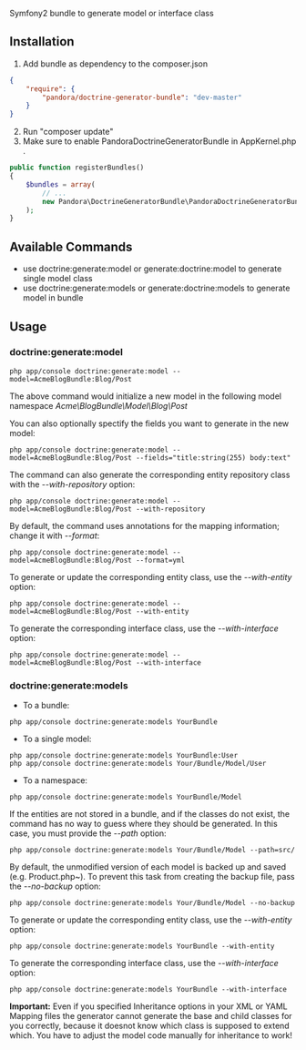 Symfony2 bundle to generate model or interface class

Installation
------------

1. Add bundle as dependency to the composer.json
``` json
{
    "require": {
        "pandora/doctrine-generator-bundle": "dev-master"
    }
}
```
2. Run "composer update"
3. Make sure to enable PandoraDoctrineGeneratorBundle in AppKernel.php .
``` php
public function registerBundles()
{
    $bundles = array(
        // ...
        new Pandora\DoctrineGeneratorBundle\PandoraDoctrineGeneratorBundle(),
    );
}
```
Available Commands
------------------

* use doctrine:generate:model or generate:doctrine:model to generate single model class
* use doctrine:generate:models or generate:doctrine:models to generate model in bundle

Usage
-----

### doctrine:generate:model

```
php app/console doctrine:generate:model --model=AcmeBlogBundle:Blog/Post
```

The above command would initialize a new model in the following model namespace
*Acme\BlogBundle\Model\Blog\Post*

You can also optionally spectify the fields you want to generate in the new model:

```
php app/console doctrine:generate:model --model=AcmeBlogBundle:Blog/Post --fields="title:string(255) body:text"
```

The command can also generate the corresponding entity repository class with the
*--with-repository* option:

```
php app/console doctrine:generate:model --model=AcmeBlogBundle:Blog/Post --with-repository
```

By default, the command uses annotations for the mapping information; change it
with *--format*:

```
php app/console doctrine:generate:model --model=AcmeBlogBundle:Blog/Post --format=yml
```

To generate or update the corresponding entity class, use the *--with-entity* option:

```
php app/console doctrine:generate:model --model=AcmeBlogBundle:Blog/Post --with-entity
```

To generate the corresponding interface class, use the *--with-interface* option:

```
php app/console doctrine:generate:model --model=AcmeBlogBundle:Blog/Post --with-interface
```

### doctrine:generate:models

* To a bundle:

```
php app/console doctrine:generate:models YourBundle
```

* To a single model:

```
php app/console doctrine:generate:models YourBundle:User
php app/console doctrine:generate:models Your/Bundle/Model/User
```

* To a namespace:

```
php app/console doctrine:generate:models YourBundle/Model
```

If the entities are not stored in a bundle, and if the classes do not exist,
the command has no way to guess where they should be generated. In this case,
you must provide the *--path* option:


```
php app/console doctrine:generate:models Your/Bundle/Model --path=src/
```

By default, the unmodified version of each model is backed up and saved
(e.g. Product.php~). To prevent this task from creating the backup file,
pass the *--no-backup* option:

```
php app/console doctrine:generate:models Your/Bundle/Model --no-backup
```

To generate or update the corresponding entity class, use the *--with-entity* option:

```
php app/console doctrine:generate:models YourBundle --with-entity
```

To generate the corresponding interface class, use the *--with-interface* option:

```
php app/console doctrine:generate:models YourBundle --with-interface
```

**Important:** Even if you specified Inheritance options in your
XML or YAML Mapping files the generator cannot generate the base and
child classes for you correctly, because it doesnot know which
class is supposed to extend which. You have to adjust the model
code manually for inheritance to work!
